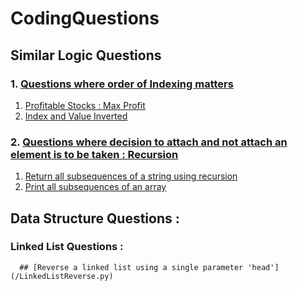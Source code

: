 # CodingQuestions

## Similar Logic Questions

### 1. [Questions where order of Indexing matters](https://www.google.com "Google's Homepage")
   1. [Profitable Stocks : Max Profit](https://www.google.com "Google's Homepage")
   2. [Index and Value Inverted](https://www.google.com "Google's Homepage")
### 2. [Questions where decision to attach and not attach an element is to be taken : Recursion](https://www.google.com "Google's Homepage")
   1. [Return all subsequences of a string using recursion](/Return_Subsequences.cpp)
   2. [Print all subsequences of an array](https://www.google.com "Google's Homepage")


## Data Structure Questions :
   ### Linked List Questions :
      ## [Reverse a linked list using a single parameter 'head'](/LinkedListReverse.py)
